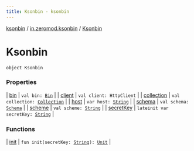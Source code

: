 ```yaml
---
title: Ksonbin - ksonbin
---
```


[ksonbin](../../index.html) / [in.zeromod.ksonbin](../index.html) / [Ksonbin](./index.html)

# Ksonbin

`object Ksonbin`

### Properties

| [bin](bin.html) | `val bin: `[`Bin`](../../in.zeromod.ksonbin.api/-bin/index.html) |
| [client](client.html) | `val client: HttpClient` |
| [collection](collection.html) | `val collection: `[`Collection`](../../in.zeromod.ksonbin.api/-collection/index.html) |
| [host](host.html) | `var host: `[`String`](https://kotlinlang.org/api/latest/jvm/stdlib/kotlin/-string/index.html) |
| [schema](schema.html) | `val schema: `[`Schema`](../../in.zeromod.ksonbin.api/-schema/index.html) |
| [scheme](scheme.html) | `val scheme: `[`String`](https://kotlinlang.org/api/latest/jvm/stdlib/kotlin/-string/index.html) |
| [secretKey](secret-key.html) | `lateinit var secretKey: `[`String`](https://kotlinlang.org/api/latest/jvm/stdlib/kotlin/-string/index.html) |

### Functions

| [init](init.html) | `fun init(secretKey: `[`String`](https://kotlinlang.org/api/latest/jvm/stdlib/kotlin/-string/index.html)`): `[`Unit`](https://kotlinlang.org/api/latest/jvm/stdlib/kotlin/-unit/index.html) |

